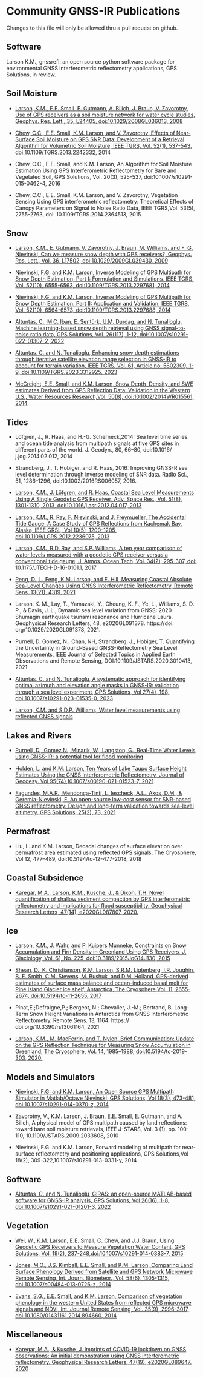 # Community GNSS-IR Publications

Changes to this file will only be allowed thru a pull request on github.


## Software

Larson K.M., gnssrefl: an open source python software package for environmental GNSS interferometric reflectometry applications, GPS Solutions, in review.

## Soil Moisture

- [Larson, K.M., E.E. Small, E. Gutmann, A. Bilich, J. Braun, V. Zavorotny, Use of GPS receivers as a soil moisture network for water cycle studies, Geophys. Res. Lett., 35, L24405, doi:10.1029/2008GL036013, 2008](https://www.kristinelarson.net/wp-content/uploads/2015/10/larson_soil_grl2008.pdf)

- [Chew, C.C., E.E. Small, K.M. Larson, and V. Zavorotny, Effects of Near-Surface Soil Moisture on GPS SNR Data: Development of a Retrieval Algorithm for Volumetric Soil Moisture, IEEE TGRS, Vol. 52(1), 537-543, doi:10.1109/TGRS.2013.2242332, 2014](https://www.kristinelarson.net/wp-content/uploads/2015/10/Chew_etal_Proof.pdf)

- Chew, C.C., E.E. Small, and K.M. Larson, An Algorithm for Soil Moisture Estimation Using 
GPS Interferometric Reflectometry for Bare and Vegetated Soil, GPS Solutions, 
Vol. 20(3), 525-537, doi:10.1007/s10291-015-0462-4, 2016

- Chew, C.C., E.E. Small, K.M. Larson, and V. Zavorotny, Vegetation Sensing Using 
GPS interferometric reflectometry: Theoretical Effects of  Canopy Parameters on Signal to 
Noise Ratio Data, IEEE TGRS,Vol. 53(5), 2755-2763, doi: 10.1109/TGRS.2014.2364513, 2015

## Snow

- [Larson, K.M., E. Gutmann, V. Zavorotny, J. Braun, M. Williams, and F. G. Nievinski, Can we measure snow depth with GPS receivers?, Geophys. Res. Lett., Vol. 36, L17502, doi:10.1029/2009GL039430, 2009](https://www.kristinelarson.net/wp-content/uploads/2015/10/larsonetal_snow_2009.pdf)

- [Nievinski, F.G. and K.M. Larson, Inverse Modeling of GPS Multipath for Snow Depth Estimation, Part I: Formulation and Simulations, IEEE TGRS, Vol. 52(10), 6555-6563, doi:10.1109/TGRS.2013.2297681, 2014](https://morefunwithgps.com/public_html/Inverse_Modeling_of_GPS_Multipath_for_Snow_Depth_EstimationPart_I_Formulation_and_Simulations.pdf)

- [Nievinski, F.G. and K.M. Larson, Inverse Modeling of GPS Multipath for Snow Depth Estimation, Part II: Application and Validation, IEEE TGRS, Vol. 52(10), 6564-6573, doi:10.1109/TGRS.2013.2297688, 2014](https://morefunwithgps.com/public_html/Inverse_Modeling_of_GPS_Multipath_for_Snow_Depth_EstimationPart_II_Application_and_Validation.pdf)

- [Altuntas, C., M.C. Iban, E. Şentürk, U.M. Durdag, and N. Tunalioglu, Machine learning-based snow depth retrieval using GNSS signal-to-noise ratio data, GPS Solutions, Vol. 26(117), 1-12, doi:10.1007/s10291-022-01307-2, 2022](https://link.springer.com/article/10.1007/s10291-022-01307-2)

- [Altuntas, C. and N. Tunalioglu, Enhancing snow depth estimations through iterative satellite elevation range selection in GNSS-IR to account for terrain variation, IEEE TGRS, Vol. 61, Article no: 5802309, 1-9, doi:10.1109/TGRS.2023.3312925, 2023](https://ieeexplore.ieee.org/abstract/document/10243156) 

- [McCreight, E.E. Small, and K.M. Larson, Snow Depth, Density, and SWE estimates Derived from GPS Reflection Data: Validation in the Western U.S., Water Resources Research,Vol. 50(8), doi:10.1002/2014WR015561, 2014](https://www.kristinelarson.net/wp-content/uploads/2015/10/McCreightSmallLarson.pdf)

## Tides 

- L&ouml;fgren, J., R. Haas, and H.-G. Scherneck,2014: Sea level time series and ocean tide 
analysis from multipath signals at five GPS sites in different parts of the world. 
J. Geodyn., 80, 66–80, doi:10.1016/ j.jog.2014.02.012, 2014

- Strandberg, J., T. Hobiger, and R. Haas, 2016: Improving GNSS-R sea level 
determination through inverse modeling of SNR data. Radio Sci., 51, 1286–1296, doi:10.1002/2016RS006057, 2016.

- [Larson, K.M., J. L&ouml;fgren, and R. Haas, Coastal Sea Level Measurements Using A Single Geodetic GPS Receiver, Adv. Space Res., Vol. 51(8), 1301-1310, 2013, doi:10.1016/j.asr.2012.04.017, 2013](https://www.kristinelarson.net/wp-content/uploads/2015/10/Larson_TideGauge.pdf)

- [Larson, K.M., R. Ray, F. Nievinski, and J. Freymueller, The Accidental Tide Gauge: A Case Study of GPS Reflections from Kachemak Bay, Alaska, IEEE GRSL, Vol 10(5), 1200-1205, doi:10.1109/LGRS.2012.2236075, 2013](https://www.kristinelarson.net/wp-content/uploads/2015/10/LarsonIEEE_2013.pdf)

- [Larson, K.M., R.D. Ray, and  S.P. Williams, A ten year comparison of water levels measured with a geodetic GPS receiver versus a conventional tide gauge, J. Atmos. Ocean Tech, Vol. 34(2), 295-307, doi: 10.1175/JTECH-D-16-0101.1, 2017](https://www.kristinelarson.net/wp-content/uploads/2015/12/LarsonRayWilliams-2017-FridayHarbor.pdf)

- [Peng, D., L. Feng,  K.M. Larson, and E. Hill, Measuring Coastal Absolute Sea-Level Changes Using GNSS Interferometric Reflectometry, Remote Sens. 13(21), 4319, 2021](https://www.mdpi.com/2072-4292/13/21/4319)

- Larson, K. M., Lay, T., Yamazaki, Y., Cheung, K. F., Ye, L., Williams, S. D. P., & Davis, J. L., Dynamic sea 
level variation from GNSS: 2020 Shumagin earthquake tsunami resonance and Hurricane Laura. Geophysical 
Research Letters, 48, e2020GL091378. https://doi. org/10.1029/2020GL091378, 2021.

- Purnell, D. Gomez, N., Chan, NH, Strandberg, J., Hobiger, T. Quantifying the Uncertainty in Ground-Based GNSS-Reflectometry 
Sea Level Measurements, IEEE Journal of Selected Topics in Applied Earth Observations and Remote Sensing, DOI:10.1109/JSTARS.2020.3010413, 2021

- [Altuntas, C. and N. Tunalioglu, A systematic approach for identifying optimal azimuth and elevation angle masks in GNSS-IR: validation through a sea level experiment, GPS Solutions, Vol 27(4), 198, doi:10.1007/s10291-023-01535-0, 2023](https://link.springer.com/article/10.1007/s10291-023-01535-0)

- [Larson, K.M. and S.D.P. Williams, Water level measurements using reflected GNSS signals](https://ihr.iho.int/articles/water-level-measurements-using-reflected-gnss-signals/)


## Lakes and Rivers

- [Purnell, D., Gomez N., Minarik, W., Langston, G., Real-Time Water Levels using GNSS-IR: a potential tool for flood monitoring](https://agupubs.onlinelibrary.wiley.com/doi/10.1029/2023GL105039)

- [Holden, L. and K.M. Larson, Ten Years of Lake Taupo Surface Height Estimates Using the GNSS Interferometric Reflectometry, Journal of Geodesy. Vol 95(74),10.1007/s00190-021-01523-7, 2021](https://www.kristinelarson.net/wp-content/uploads/2021/05/Holden-May2021.pdf)

- [Fagundes, M.A.R., Mendonça-Tinti, I., Iescheck, A.L., Akos, D.M., & Geremia-Nievinski, F. An open-source low-cost sensor for SNR-based GNSS reflectometry: Design and long-term validation towards sea-level altimetry. GPS Solutions, 25(2), 73, 2021](https://link.springer.com/article/10.1007/s10291-021-01087-1)

## Permafrost

- Liu, L. and K.M. Larson, Decadal changes of surface elevation over permafrost area estimated using 
reflected GPS signals, The Cryosphere, Vol 12, 477–489, doi:10.5194/tc-12-477-2018, 2018

## Coastal Subsidence 

- [Karegar, M.A., Larson, K.M., Kusche, J., & Dixon, T.H. Novel quantification of shallow sediment compaction by GPS interferometric reflectometry and implications for flood susceptibility. Geophysical Research Letters, 47(14), e2020GL087807, 2020.](https://agupubs.onlinelibrary.wiley.com/doi/full/10.1029/2020GL087807)


## Ice

- [Larson, K.M., J. Wahr, and P. Kuipers Munneke, Constraints on Snow Accumulation and Firn Density in Greenland Using GPS Receivers, J. Glaciology, Vol. 61, No. 225, doi:10.3189/2015JoG14J130, 2015](https://www.kristinelarson.net/wp-content/uploads/2015/10/LarsonWahrKuipers_2015.pdf)

- [Shean, D., K. Christianson, K.M. Larson, S.R.M. Ligtenberg, I.R. Joughin, B. E. Smith, C.M. Stevens, M. Bushuk, and D.M. Holland, GPS-derived estimates of surface mass balance and ocean-induced basal melt for Pine Island Glacier ice shelf, Antarctica, The Cryosphere Vol. 11, 2655-2674, doi:10.5194/tc-11-2655, 2017](https://tc.copernicus.org/articles/11/2655/2017/tc-11-2655-2017.pdf)

- Pinat,E.;Defraigne,P.; Bergeot, N.; Chevalier, J.-M.; Bertrand, B. Long-Term 
Snow Height Variations in Antarctica from GNSS Interferometric Reflectometry. 
Remote Sens. 13, 1164. https:// doi.org/10.3390/rs13061164, 2021

- [Larson, K.M., M. MacFerrin, and T. Nylen, Brief Communication: Update on the GPS Reflection Technique for Measuring Snow Accumulation in Greenland, The Cryosphere, Vol. 14, 1985–1988, doi:10.5194/tc-2019-303, 2020.](https://tc.copernicus.org/articles/14/1985/2020/)

## Models and Simulators

- [Nievinski, F.G. and K.M. Larson, An Open Source GPS Multipath Simulator in Matlab/Octave Nievinski, GPS Solutions, Vol 18(3), 473-481, doi:10.1007/s10291-014-0370-z, 2014](https://www.kristinelarson.net/wp-content/uploads/2015/10/Nievinski_Simulator.pdf)

- Zavorotny, V., K.M. Larson, J. Braun, E.E. Small, E. Gutmann, and A. 
Bilich, A physical model of GPS multipath caused by land reflections: toward bare soil moisture 
retrievals, IEEE J-STARS, Vol. 3 (1), pp. 100-110, 10.1109/JSTARS.2009.2033608, 2010

- Nievinski, F.G. and K.M. Larson, Forward modeling of multipath for near-surface reflectometry 
and positioning applications, GPS Solutions,Vol 18(2), 309-322,10.1007/s10291-013-0331-y, 2014

## Software

- [Altuntas, C. and N. Tunalioglu, GIRAS: an open-source MATLAB-based software for GNSS-IR analysis, GPS Solutions, Vol 26(16), 1-8, doi:10.1007/s10291-021-01201-3, 2022](https://link.springer.com/article/10.1007/s10291-021-01201-3)


## Vegetation

- [Wei, W., K.M. Larson, E.E. Small, C. Chew, and J.J. Braun, Using Geodetic GPS Receivers to Measure Vegetation Water Content, GPS Solutions, Vol. 19(2), 237-248,doi:10.1007/s10291-014-0383-7, 2015](https://www.kristinelarson.net/wp-content/uploads/2015/10/VegSensing_SNR.pdf)

- [Jones, M.O., J.S. Kimball, E.E. Small, and K.M. Larson, Comparing Land Surface Phenology Derived from Satellite and GPS Network Microwave Remote Sensing, Int. Journ. Biometeor., Vol. 58(6), 1305-1315, doi:10.1007/s00484-013-0726-z, 2014](https://www.kristinelarson.net/wp-content/uploads/2015/10/JonesMJ_etal_2013.pdf)

- [Evans, S.G., E.E. Small, and K.M. Larson, Comparison of vegetation phenology in the western United States from reflected GPS microwave signals and NDVI, Int. Journal Remote Sensing, Vol. 35(9), 2996-3017, doi:10.1080/01431161.2014.894660, 2014](https://www.kristinelarson.net/wp-content/uploads/2015/10/Evans_NMRI.pdf)

## Miscellaneous

 - [Karegar, M.A., & Kusche, J. Imprints of COVID‐19 lockdown on GNSS observations: An initial demonstration using GNSS interferometric reflectometry. Geophysical Research Letters, 47(19), e2020GL089647. 2020](https://agupubs.onlinelibrary.wiley.com/doi/epdf/10.1029/2020GL089647) 
